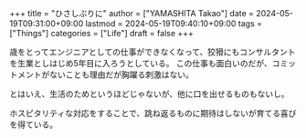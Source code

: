 +++
title = "ひさしぶりに"
author = ["YAMASHITA Takao"]
date = 2024-05-19T09:31:00+09:00
lastmod = 2024-05-19T09:40:10+09:00
tags = ["Things"]
categories = ["Life"]
draft = false
+++

歳をとってエンジニアとしての仕事ができなくなって、狡猾にもコンサルタントを生業としはじめ5年目に入ろうとしている。
この仕事も面白いのだが、コミットメントがないことも理由だが胸躍る刺激はない。

とはいえ、生活のためというほどじゃないが、他に口を出せるものもないし。

ホスピタリティな対応をすることで、跳ね返るものに期待はしないが育てる喜びを得ている。
